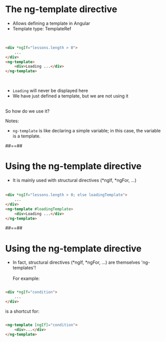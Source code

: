 <!-- .slide class="inconsolata with-code" -->
# The ng-template directive

- Allows defining a template in Angular
- Template type: TemplateRef<T>
<br/><br/>

```html

<div *ngIf="lessons.length > 0">
    ...
</div>
<ng-template>
    <div>Loading ...</div>
</ng-template>
```
<!-- .element: class="big-code" -->
<br/>

- `Loading` will never be displayed here
- We have just defined a template, but we are not using it
<br/><br/>

So how do we use it?
<!-- .element: class="bold important" -->

Notes:

- `ng-template` is like declaring a simple variable; in this case, the variable is a template.

##==##

<!-- .slide: class="inconsolata with-code" -->
# Using the ng-template directive

- It is mainly used with structural directives (*ngIf, *ngFor, ...)
<br/><br/>

```html
<div *ngIf="lessons.length > 0; else loadingTemplate">
    ...
</div>
<ng-template #loadingTemplate>
    <div>Loading ...</div>
</ng-template>
```
<!-- .element: class="big-code" -->

##==##

<!-- .slide: class="with-code inconsolata" -->
# Using the ng-template directive

- In fact, structural directives (*ngIf, *ngFor, ...) are themselves 'ng-templates'!
<br/><br/>
For example:

```html

<div *ngIf="condition">
    ...
</div>
```

<!-- .element: class="big-code" -->
is a shortcut for:
```html

<ng-template [ngIf]="condition">
    <div>...</div>
</ng-template>
```
<!-- .element: class="big-code" -->
